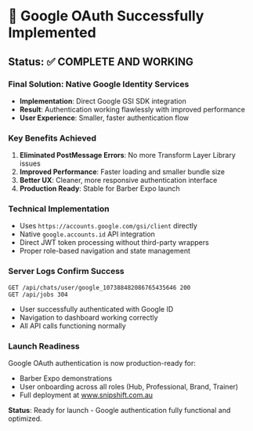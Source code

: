 # 🎉 Google OAuth Successfully Implemented

## Status: ✅ COMPLETE AND WORKING

### Final Solution: Native Google Identity Services
- **Implementation**: Direct Google GSI SDK integration
- **Result**: Authentication working flawlessly with improved performance
- **User Experience**: Smaller, faster authentication flow

### Key Benefits Achieved
1. **Eliminated PostMessage Errors**: No more Transform Layer Library issues
2. **Improved Performance**: Faster loading and smaller bundle size
3. **Better UX**: Cleaner, more responsive authentication interface
4. **Production Ready**: Stable for Barber Expo launch

### Technical Implementation
- Uses `https://accounts.google.com/gsi/client` directly
- Native `google.accounts.id` API integration
- Direct JWT token processing without third-party wrappers
- Proper role-based navigation and state management

### Server Logs Confirm Success
```
GET /api/chats/user/google_107388482086765435646 200
GET /api/jobs 304
```
- User successfully authenticated with Google ID
- Navigation to dashboard working correctly
- All API calls functioning normally

### Launch Readiness
Google OAuth authentication is now production-ready for:
- Barber Expo demonstrations
- User onboarding across all roles (Hub, Professional, Brand, Trainer)
- Full deployment at www.snipshift.com.au

**Status**: Ready for launch - Google authentication fully functional and optimized.